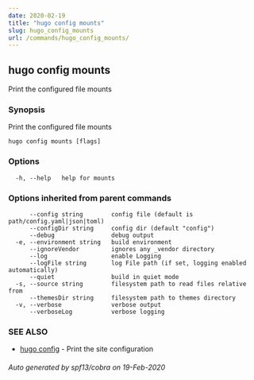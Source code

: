 ```yaml
---
date: 2020-02-19
title: "hugo config mounts"
slug: hugo_config_mounts
url: /commands/hugo_config_mounts/
---
```

## hugo config mounts

Print the configured file mounts

### Synopsis

Print the configured file mounts

```
hugo config mounts [flags]
```

### Options

```
  -h, --help   help for mounts
```

### Options inherited from parent commands

```
      --config string        config file (default is path/config.yaml|json|toml)
      --configDir string     config dir (default "config")
      --debug                debug output
  -e, --environment string   build environment
      --ignoreVendor         ignores any _vendor directory
      --log                  enable Logging
      --logFile string       log File path (if set, logging enabled automatically)
      --quiet                build in quiet mode
  -s, --source string        filesystem path to read files relative from
      --themesDir string     filesystem path to themes directory
  -v, --verbose              verbose output
      --verboseLog           verbose logging
```

### SEE ALSO

* [hugo config](/commands/hugo_config/)	 - Print the site configuration

###### Auto generated by spf13/cobra on 19-Feb-2020
